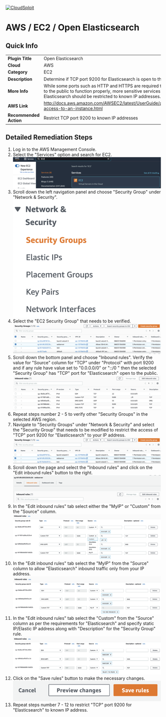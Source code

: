 [![CloudSploit](https://cloudsploit.com/img/logo-new-big-text-100.png "CloudSploit")](https://cloudsploit.com)

# AWS / EC2 / Open Elasticsearch

## Quick Info

| | |
|-|-|
| **Plugin Title** | Open Elasticsearch |
| **Cloud** | AWS |
| **Category** | EC2 |
| **Description** | Determine if TCP port 9200 for Elasticsearch is open to the public |
| **More Info** | While some ports such as HTTP and HTTPS are required to be open to the public to function properly, more sensitive services such as Elasticsearch should be restricted to known IP addresses. |
| **AWS Link** | http://docs.aws.amazon.com/AWSEC2/latest/UserGuide/authorizing-access-to-an-instance.html |
| **Recommended Action** | Restrict TCP port 9200 to known IP addresses |

## Detailed Remediation Steps
1. Log in to the AWS Management Console.
2. Select the "Services" option and search for EC2. </br> <img src="/resources/aws/ec2/open-elasticsearch/step2.png"/>
3. Scroll down the left navigation panel and choose "Security Group" under "Network & Security".</br> <img src="/resources/aws/ec2/open-elasticsearch/step3.png"/>
4. Select the "EC2 Security Group" that needs to be verified. </br> <img src="/resources/aws/ec2/open-elasticsearch/step4.png"/>
5. Scroll down the bottom panel and choose "Inbound rules". Verify the value for "Source" column for "TCP" under "Protocol" with port 9200 and if any rule have value set to "0.0.0.0/0" or "::/0 " then the selected "Security Group" has "TCP" port for "Elasticsearch" open to the public.</br> <img src="/resources/aws/ec2/open-elasticsearch/step5.png"/>
6. Repeat steps number 2 - 5 to verify other "Security Groups" in the selected AWS region.</br> 
7. Navigate to "Security Groups" under "Network & Security" and select the "Security Group" that needs to be modified to restrict the access of "TCP" port 9200 for "Elasticsearch"  to your IP address. </br> <img src="/resources/aws/ec2/open-elasticsearch/step7.png"/>
8. Scroll down the page and select the "Inbound rules" and click on the "Edit inbound rules" button to the right. </br> <img src="/resources/aws/ec2/open-elasticsearch/step8.png"/>
9. In the "Edit inbound rules" tab select either the "MyIP" or "Custom" from the "Source" column.</br> <img src="/resources/aws/ec2/open-elasticsearch/step9.png"/>
10. In the "Edit inbound rules" tab select the "MyIP" from the "Source" column to allow "Elasticsearch" inbound traffic only from your IP address.</br> <img src="/resources/aws/ec2/open-elasticsearch/step10.png"/>
11. In the "Edit inbound rules" tab select the "Custom" from the "Source" column as per the requirements for "Elasticsearch" and specify static IP/Elastic IP address along with "Description" for the "Security Group" rule. </br> <img src="/resources/aws/ec2/open-elasticsearch/step11.png"/>
12. Click on the "Save rules" button to make the necessary changes. </br> <img src="/resources/aws/ec2/open-elasticsearch/step12.png"/>
13. Repeat steps number 7 - 12 to restrict "TCP" port 9200 for "Elasticsearch" to known IP address.</br>
